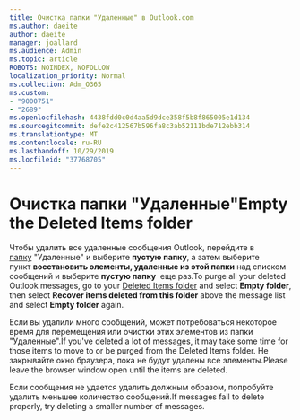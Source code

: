 ```yaml
---
title: Очистка папки "Удаленные" в Outlook.com
ms.author: daeite
author: daeite
manager: joallard
ms.audience: Admin
ms.topic: article
ROBOTS: NOINDEX, NOFOLLOW
localization_priority: Normal
ms.collection: Adm_O365
ms.custom:
- "9000751"
- "2689"
ms.openlocfilehash: 4438fdd0c0d4aa5d9dce358f5b8f865005e1d134
ms.sourcegitcommit: defe2c412567b596fa8c3ab52111bde712ebb314
ms.translationtype: MT
ms.contentlocale: ru-RU
ms.lasthandoff: 10/29/2019
ms.locfileid: "37768705"
---
```

# <a name="empty-the-deleted-items-folder"></a><span data-ttu-id="e05d9-102">Очистка папки "Удаленные"</span><span class="sxs-lookup"><span data-stu-id="e05d9-102">Empty the Deleted Items folder</span></span>

<span data-ttu-id="e05d9-103">Чтобы удалить все удаленные сообщения Outlook, перейдите в [папку](https://outlook.live.com/mail/deleteditems) "Удаленные" и выберите **пустую папку**, а затем выберите пункт **восстановить элементы, удаленные из этой папки** над списком сообщений и выберите **пустую папку**  еще раз.</span><span class="sxs-lookup"><span data-stu-id="e05d9-103">To purge all your deleted Outlook messages, go to your [Deleted Items folder](https://outlook.live.com/mail/deleteditems) and select **Empty folder**, then select **Recover items deleted from this folder** above the message list and select **Empty folder** again.</span></span>

<span data-ttu-id="e05d9-104">Если вы удалили много сообщений, может потребоваться некоторое время для перемещения или очистки этих элементов из папки "Удаленные".</span><span class="sxs-lookup"><span data-stu-id="e05d9-104">If you've deleted a lot of messages, it may take some time for those items to move to or be purged from the Deleted Items folder.</span></span> <span data-ttu-id="e05d9-105">Не закрывайте окно браузера, пока не будут удалены все элементы.</span><span class="sxs-lookup"><span data-stu-id="e05d9-105">Please leave the browser window open until the items are deleted.</span></span>

<span data-ttu-id="e05d9-106">Если сообщения не удается удалить должным образом, попробуйте удалить меньшее количество сообщений.</span><span class="sxs-lookup"><span data-stu-id="e05d9-106">If messages fail to delete properly, try deleting a smaller number of messages.</span></span>